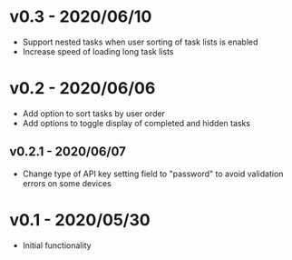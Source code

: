 # v0.3 - 2020/06/10

- Support nested tasks when user sorting of task lists is enabled
- Increase speed of loading long task lists

# v0.2 - 2020/06/06

- Add option to sort tasks by user order
- Add options to toggle display of completed and hidden tasks

## v0.2.1 - 2020/06/07

- Change type of API key setting field to "password" to avoid validation errors on some devices

# v0.1 - 2020/05/30

- Initial functionality
